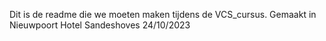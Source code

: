Dit is de readme die we moeten maken tijdens de VCS_cursus.
Gemaakt in Nieuwpoort Hotel Sandeshoves
24/10/2023
